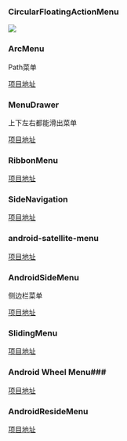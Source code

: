 ### CircularFloatingActionMenu ###

![](https://github.com/oguzbilgener/CircularFloatingActionMenu/raw/master/assets/circularfab.gif)

[](https://github.com/oguzbilgener/CircularFloatingActionMenu)

### ArcMenu ###

Path菜单

[项目地址](https://github.com/daCapricorn/ArcMenu)

### MenuDrawer ###

上下左右都能滑出菜单

[项目地址](https://github.com/SimonVT/android-menudrawer)

### RibbonMenu ###

[项目地址](https://github.com/darvds/RibbonMenu)

### SideNavigation ###

[项目地址](https://github.com/johnkil/SideNavigation)

### android-satellite-menu ###

[项目地址](https://github.com/siyamed/android-satellite-menu)

### AndroidSideMenu ###

侧边栏菜单

[项目地址](hhttps://github.com/dmitry-zaitsev/AndroidSideMenu)

### SlidingMenu ###

[项目地址](https://github.com/jfeinstein10/SlidingMenu)

###  Android Wheel Menu###

[项目地址](https://github.com/anupcowkur/Android-Wheel-Menu)

### AndroidResideMenu ###

[项目地址](https://github.com/SpecialCyCi/AndroidResideMenu)